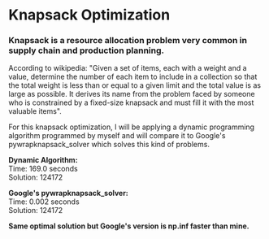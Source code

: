 # Knapsack Optimization

### Knapsack is a resource allocation problem very common in supply chain and production planning.

According to wikipedia: "Given a set of items, each with a weight and a value, determine the number of each item to include in a collection so that the total weight is less than or equal to a given limit and the total value is as large as possible. It derives its name from the problem faced by someone who is constrained by a fixed-size knapsack and must fill it with the most valuable items".<p>

For this knapsack optimization, I will be applying a dynamic programming algorithm programmed by myself and will compare it to Google's pywrapknapsack_solver which solves this kind of problems.<p>

__Dynamic Algorithm:__<br/>
  Time: 169.0 seconds<br/>
  Solution: 124172<p>

__Google's pywrapknapsack_solver:__<br/>
  Time: 0.002 seconds<br/>
  Solution: 124172<br/>
  
__Same optimal solution but Google's version is np.inf faster than mine.__

